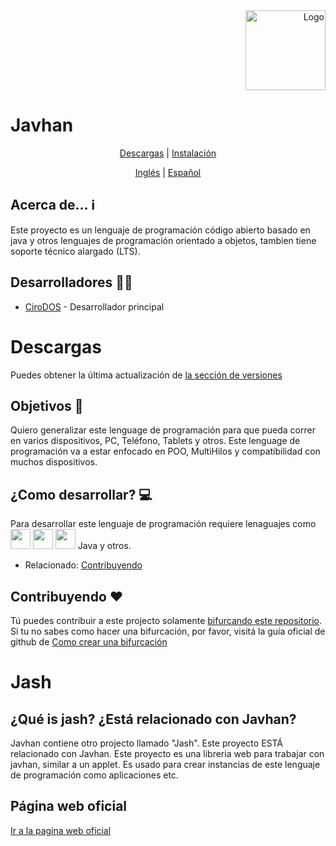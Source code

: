 <div align="right">
<img src="https://github.com/CiroDOS/Javhan/blob/master/slogan.png?raw=true" height="128px" width="128px" alt="Logo" />
</div>
    
# Javhan

<div align="center">

[Descargas](#descargas) | [Instalación](#descargas)

</div>

<div align="center">

[Inglés](https://github.com/CiroDOS/Javhan/blob/master/documentation/en-US/README.md) | [Español](master/documentation/es-ES/README.md)

</div>


## Acerca de... ℹ
Este proyecto es un lenguaje de programación código abierto basado en java y otros lenguajes de programación orientado a objetos, tambien tiene soporte técnico alargado (LTS).

## Desarrolladores 👷‍♂️
- [CiroDOS](https://github.com/CiroDOS/ "Desarrollador principal") - Desarrollador principal

# Descargas
Puedes obtener la última actualización de [la sección de versiones](/releases/latest)

## Objetivos 🏁
Quiero generalizar este lenguage de programación para que pueda correr en varios dispositivos, PC, Teléfono, Tablets y otros.
Este lenguage de programación va a estar enfocado en POO, MultiHilos y compatibilidad con muchos dispositivos.

## ¿Como desarrollar? 💻
Para desarrollar este lenguaje de programación requiere lenaguajes como<br>
<img src="https://upload.wikimedia.org/wikipedia/commons/thumb/1/18/C_Programming_Language.svg/1200px-C_Programming_Language.svg.png" height="32px" width="32px"> <img src="https://cdn.cdnlogo.com/logos/c/27/c.svg" height="32px" width="32px"> <img src="https://upload.wikimedia.org/wikipedia/commons/thumb/1/18/ISO_C%2B%2B_Logo.svg/1822px-ISO_C%2B%2B_Logo.svg.png" height="32px" width="32px"> Java y otros.
- Relacionado: [Contribuyendo](#contribuyendo-♥)

## Contribuyendo ♥
Tú puedes contribuir a este projecto solamente [bifurcando este repositorio](/fork "Bifurcar este repositorio").
Si tu no sabes como hacer una bifurcación, por favor, visitá la guía oficial de github de [Como crear una bifurcación](https://docs.github.com/es/get-started/quickstart/fork-a-repo)

# Jash

## ¿Qué is jash? ¿Está relacionado con Javhan?
Javhan contiene otro projecto llamado "Jash". Este proyecto ESTÁ relacionado con Javhan.
Este proyecto es una libreria web para trabajar con javhan, similar a un applet. Es usado para crear instancias de este lenguaje de programación como aplicaciones etc.

## Página web oficial
[Ir a la pagina web oficial](https://javhan.github.io/)